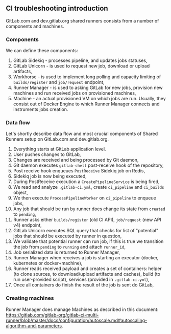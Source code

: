 ## CI troubleshooting introduction

GitLab.com and dev.gitlab.org shared runners consists from a number of components and machines.

### Components

We can define these components:

1. GitLab Sidekiq - processes pipeline, and updates jobs statuses,
1. GitLab Unicorn - is used to request new job, download or upload artifacts,
1. Workhorse - is used to implement long polling and capacity limiting of `builds/register` and `job/request` endpoint,
1. Runner Manager - is used to asking GitLab for new jobs, provision new machines and run received jobs on provisioned machines,
1. Machine - an actual provisioned VM on which jobs are run. Usually, they consist out of Docker Engine to which Runner Manager connects and instruments jobs creation.

### Data flow

Let's shortly describe data flow and most crucial components of Shared Runners setup on GitLab.com and dev.gitlab.org.

1. Everything starts at GitLab application level.
1. User pushes changes to GitLab,
1. Changes are received and being processed by Git daemon,
1. Git daemon executes `gitlab-shell` post-receive hook of the repository,
1. Post receive hook enqueues `PostReceive` Sidekiq job on Redis,
1. Sidekiq job is now being executed,
1. During PostReceive execution a `CreatePipelineService` is being fired,
1. We read and analyze `.gitlab-ci.yml`, create `ci_pipeline` and `ci_builds` object,
1. We then execute `ProcessPipelineWorker` on `ci_pipeline` to enqueue jobs,
1. Any job that should be run by runner does change its state from `created` to `pending`,
1. Runner asks either `builds/register` (old CI API), `job/request` (new API v4) endpoint,
1. GitLab Unicorn executes SQL query that checks for list of "potential" jobs that should be executed by runner in question,
1. We validate that potential runner can run job, if this is true we transition the job from `pending` to `running` and attach `runner_id`,
1. Job serialized data is returned to Runner Manager,
1. Runner Manager when receives a job is starting an executor (docker, kubernetes or docker+machine),
1. Runner reads received payload and creates a set of containers: helper (to clone sources, to download/upload artifacts and caches), build (to run user-provided script), services (provided in `.gitlab-ci.yml`),
1. Once all containers do finish the result of the job is sent do GitLab,

### Creating machines

Runner Manager does manage Machines as described in this document: https://gitlab.com/gitlab-org/gitlab-ci-multi-runner/blob/master/docs/configuration/autoscale.md#autoscaling-algorithm-and-parameters.

